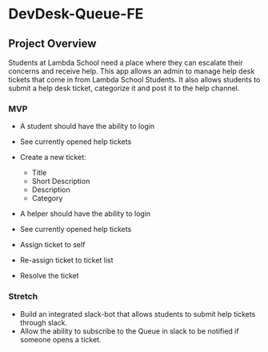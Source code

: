 # DevDesk-Queue-FE


## Project Overview
Students at Lambda School need a place where they can escalate their concerns and receive help. This app allows an admin to manage help desk tickets that come in from Lambda School Students. It also allows students to submit a help desk ticket, categorize it and post it to the help channel.

### MVP
* A student should have the ability to login
* See currently opened help tickets
* Create a new ticket: 
    * Title
    * Short Description
    * Description
    * Category

* A helper should have the ability to login
* See currently opened help tickets
* Assign ticket to self
* Re-assign ticket to ticket list
* Resolve the ticket

### Stretch
* Build an integrated slack-bot that allows students to submit help tickets through slack.
* Allow the ability to subscribe to the Queue in slack to be notified if someone opens a ticket.
